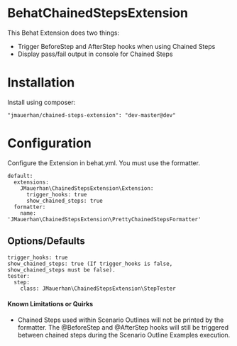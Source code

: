 BehatChainedStepsExtension
==========================

This Behat Extension does two things:

* Trigger BeforeStep and AfterStep hooks when using Chained Steps
* Display pass/fail output in console for Chained Steps

# Installation
Install using composer:
```
"jmauerhan/chained-steps-extension": "dev-master@dev"
```

# Configuration
Configure the Extension in behat.yml. You must use the formatter.
```
default:
  extensions:
    JMauerhan\ChainedStepsExtension\Extension:
      trigger_hooks: true
      show_chained_steps: true
  formatter:
    name: 'JMauerhan\ChainedStepsExtension\PrettyChainedStepsFormatter'
```



## Options/Defaults
```
trigger_hooks: true
show_chained_steps: true (If trigger_hooks is false, show_chained_steps must be false).
tester:
  step:
    class: JMauerhan\ChainedStepsExtension\StepTester
```

#### Known Limitations or Quirks

* Chained Steps used within Scenario Outlines will not be printed by the formatter. The @BeforeStep and @AfterStep hooks will still be triggered between chained steps during the Scenario Outline Examples execution.
